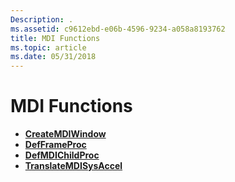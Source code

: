 ```yaml
---
Description: .
ms.assetid: c9612ebd-e06b-4596-9234-a058a8193762
title: MDI Functions
ms.topic: article
ms.date: 05/31/2018
---
```


# MDI Functions

-   [**CreateMDIWindow**](https://msdn.microsoft.com/en-us/library/ms644923(v=VS.85).aspx)
-   [**DefFrameProc**](https://msdn.microsoft.com/en-us/library/ms644924(v=VS.85).aspx)
-   [**DefMDIChildProc**](https://msdn.microsoft.com/en-us/library/ms644925(v=VS.85).aspx)
-   [**TranslateMDISysAccel**](https://msdn.microsoft.com/en-us/library/ms644926(v=VS.85).aspx)

 

 



